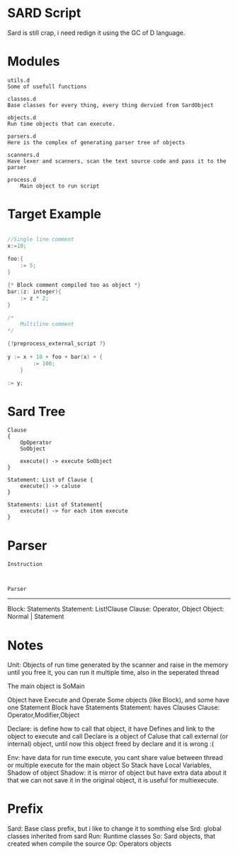 SARD Script
===========

Sard is still crap, i need redign it using the GC of D language.

Modules
=======
    utils.d 
    Some of usefull functions
    
    classes.d
    Base classes for every thing, every thing dervied from SardObject
    
    objects.d
    Run time objects that can execute.
    
    parsers.d
    Here is the complex of generating parser tree of objects
    
    scanners.d
    Have lexer and scanners, scan the text source code and pass it to the parser
    
    process.d
        Main object to run script    
            

Target Example
==============

```D

//Single line comment
x:=10;
    
foo:{
    := 5;
}

{* Block comment compiled too as object *}
bar:(z: integer){
    := z * 2;
}

/*
    Multiline comment    
*/

{?preprocess_external_script ?} 
    
y := x + 10 + foo + bar(x) + { 
        := 100;
    }

:= y;
```

Sard Tree
======

    Clause 
    {
        OpOperator
        SoObject
        
        execute() -> execute SoObject 
    }	 
                
    Statement: List of Clause {
        execute() -> caluse		
    }
        
    Statements: List of Statement{
        execute() -> for each item execute
    }



Parser
======

    Instruction 
    


    Parser


------------------------

Block: Statements
    Statement: List!Clause
        Clause: Operator, Object
            Object: Normal | Statement
        
        
Notes
=====

Unit: Objects of run time generated by the scanner and raise in the memory until you free it,
you can run it multiple time, also in the seperated thread

The main object is SoMain

Object have Execute and Operate
Some objects (like Block), and some have one Statement
Block have Statements
Statement: haves Clauses
    Clause: Operator,Modifier,Object

Declare: is define how to call that object, it have Defines and link to the object to execute and call
    Declare is a object of Caluse that call external (or internal) object, until now this object freed by declare and it is wrong :(

Env: have data for run time execute, you cant share value between thread or multiple execute for the main object
So Stack have Local Variables, Shadow of object
Shadow: it is mirror of object but have extra data about it that we can not save it in the original object,
it is useful for multiexecute.

Prefix
======
Sard: Base class prefix, but i like to change it to somthing else
Srd: global classes inherited from sard
Run: Runtime classes
So: Sard objects, that created when compile the source
Op: Operators objects
